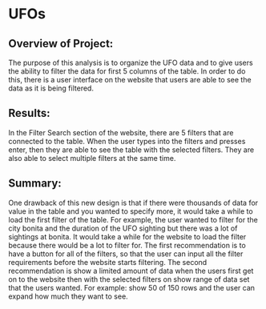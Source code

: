 # UFOs
## Overview of Project: 
The purpose of this analysis is to organize the UFO data and to give users the ability to filter the data for first 5 columns of the table. In order to do this, there is a user interface on the website that users are able to see the data as it is being filtered. 

## Results: 
In the Filter Search section of the website, there are 5 filters that are connected to the table. When the user types into the filters and presses enter, then they are able to see the table with the selected filters. They are also able to select multiple filters at the same time. 

## Summary: 
One drawback of this new design is that if there were thousands of data for value in the table and you wanted to specify more, it would take a while to load the first filter of the table. For example, the user wanted to filter for the city bonita and the duration of the UFO sighting but there was a lot of sightings at bonita. It would take a while for the website to load the filter because there would be a lot to filter for. The first recommendation is to have a button for all of the filters, so that the user can input all the filter requirements before the website starts filtering. The second recommendation is show a limited amount of data when the users first get on to the website then with the selected filters on show range of data set that the users wanted. For example: show 50 of 150 rows and the user can expand how much they want to see. 